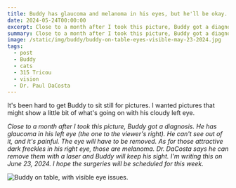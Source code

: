 ```yaml
---
title: Buddy has glaucoma and melanoma in his eyes, but he'll be okay.
date: 2024-05-24T00:00:00
excerpt: Close to a month after I took this picture, Buddy got a diagnosis. He has glaucoma in his left eye (the one to the viewer's right).
summary: Close to a month after I took this picture, Buddy got a diagnosis. He has glaucoma in his left eye (the one to the viewer's right).
image: /static/img/buddy/buddy-on-table-eyes-visible-may-23-2024.jpg
tags:
  - post
  - Buddy
  - cats
  - 315 Tricou
  - vision
  - Dr. Paul DaCosta
---
```


It's been hard to get Buddy to sit still for pictures. I wanted pictures that might show a little bit of what's going on with his cloudy left eye.

_Close to a month after I took this picture, Buddy got a diagnosis. He has glaucoma in his left eye (the one to the viewer's right). He can't see out of it, and it's painful. The eye will have to be removed. As for those attractive dark freckles in his right eye, those are melanoma. Dr. DaCosta says he can remove them with a laser and Buddy will keep his sight. I'm writing this on June 23, 2024. I hope the surgeries will be scheduled for this week._

![Buddy on table, with visible eye issues.](/static/img/buddy/buddy-on-table-eyes-visible-may-23-2024.jpg)